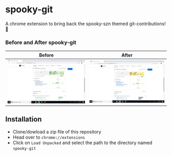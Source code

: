 # spooky-git

A chrome extension to bring back the spooky-szn themed git-contributions! :ghost:

### Before and After spooky-git
| Before        | After           |
| ------------- |:---------------:|
| ![Normal](images/normal.jpg)| ![With spooky-git](images/spooked.jpg)|

## Installation
 * Clone/dowload a zip file of this repository
 * Head over to `chrome://extensions`
 * Click on `Load Unpacked` and select the path to the directory named `spooky-git`
